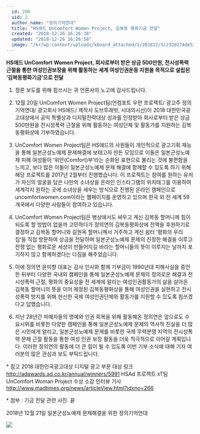 ```yaml
---
  id: 200
  uid: 2
  author_name: "정의기억연대"
  title: "HS애드 UnComfort Women Project, 김복동 평화기금 전달"
  created: "2018-12-26 16:26:38"
  updated: "2018-12-26 16:26:58"
  image: "/kr/wp-content/uploads/kboard_attached/1/201812/5c232d274de531321651.png"
---
```

**HS애드 UnComfort Women Project, 회사로부터 받은 상금 500만원, 전시성폭력 근절을 통한 여성인권보장을 위해 활동하는 세계 여성인권운동 지원을 목적으로 설립된 ‘김복동평화기금’으로 전달**

1. 정론 보도를 위해 힘쓰시는 귀 언론사의 노고에 감사드립니다.

2. 12월 20일 UnComfort Women Project팀(언컴포트 우먼 프로젝트/ 광고주 정의기억연대/ 광고회사 HS애드/ 제작사 도브투래빗, 시대의시선)이 2018 대한민국광고대상에서 공익 특별상과 디지털전략대상 성과를 인정받아 회사로부터 받은 상금 500만원을 전시성폭력 근절을 위해 활동하는 여성단체 및 활동가를 지원하는 김복동평화상에 기부하였습니다. 

3. UnComfort Women Project팀은 HS애드의 사원들이 개인적으로 광고기획 재능을 통해 일본군성노예제 문제해결에 보태고자 만든 모임으로 이들은 일본군성노예제 피해 여성들이 ‘위안(Comfort)부’라는 순화된 표현으로 불리는 것에 불편함을 느끼고, 보다 많은 이들이 일본군성노예제 문제 해결에 함께할 수 있도록 하기 위해 해당 프로젝트를 2017년 2월부터 진행했습니다. 이 프로젝트는 참여를 원하는 유저가 자신의 얼굴을 담은 나만의 소녀상을 온라인 인스타그램의 위치태그를 이용하여 세계각지 원하는 곳에 소녀상을 세우는 방식으로 진행된 온라인 캠페인으로 uncomfortwomen.com이라는 웹페이지를 운영하고 있으며 한국 외 전 세계 59개국에서 다양한 사람들이 참여하고 있습니다. 

4. UnComfort Women Project팀은 병상에서도 싸우고 계신 김복동 할머니께 힘이 되도록 할 방법이 없을까 고민하다가 정의연의 김복동평화상에 전액을 후원하기로 결정하고 김복동 할머니와 길원옥 할머니께서 거주하고 계신 쉼터 ‘평화의 우리집’을 직접 방문하여 상금을 전달하며 일본군성노예제 문제의 진정한 해결을 이루고 전쟁 없는 평화로운 세상이 만들어지길 바라는 할머니들의 뜻이 이루지는 날까지 포기하지 않고 함께하겠다는 다짐을 해주었습니다.
 
5. 이에 정의연 윤미향 대표는 감사 인사와 함께 기부금이 1990년대 피해사실을 증언한 뒤부터 다양한 국내외 캠페인을 통해 일본군성노예제 문제의 정의로운 해결과 전시성폭력 근절, 평화의 중요성을 전 세계에 알리는 여성인권활동가의 삶을 살아온 김복동 할머니의 뜻을 이어 제정된 김복동평화상을 통해 여성인권을 실현하고 전시성폭력 방지를 위해 헌신한 국제 여성인권단체와 활동가를 지원할 수 있도록 힘쓰겠다고 답했습니다.

6. 지난 28년간 피해자들의 명예와 인권 회복을 위해 활동해온 정의연은 앞으로도 수요시위를 비롯한 다양한 캠페인을 통해 일본군성노예제 문제의 역사적 진실을 더 많은 시민에게 알리고, 일본군성노예제 문제를 비롯한 국제 무력분쟁 지역의 전시성폭력 문제 근절 활동을 통한 여성 인권 보장 활동을 더욱 적극적으로 이어갈 계획입니다. 이러한 정의연의 활동에 더 큰 힘이 될 수 있도록 이번 기부 소식에 대해 기자 여러분의 많은 관심과 보도 부탁드립니다. 

\* 참고 
2018 대한민국광고대상 디지털 광고 부문 대상 링크 
http://adawards.ad.co.kr/annual/winners/5991
HSAd 프로젝트 xT팀 UnComfort Woman Project 수상 소감 인터뷰 기사 
http://www.madtimes.org/news/articleView.html?idxno=266

\* 첨부 : 기금 전달 관련 사진. 끝 

2018년 12월 21일 
일본군성노예제 문제해결을 위한 정의기억연대

 ![](/kr/wp-content/uploads/kboard_attached/1/201812/5c232d274de531321651.png)
